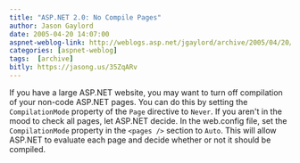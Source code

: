 ```yaml
---
title: "ASP.NET 2.0: No Compile Pages"
author: Jason Gaylord
date: 2005-04-20 14:07:00
aspnet-weblog-link: http://weblogs.asp.net/jgaylord/archive/2005/04/20/403580.aspx
categories: [aspnet-weblog]
tags:  [archive]
bitly: https://jasong.us/35ZqARv
---
```


If you have a large ASP.NET website, you may want to turn off compilation of your non-code ASP.NET pages. You can do this by setting the `CompilationMode` property of the `Page` directive to `Never`. If you aren't in the mood to check all pages, let ASP.NET decide. In the web.config file, set the `CompilationMode` property in the `<pages />` section to `Auto`. This will allow ASP.NET to evaluate each page and decide whether or not it should be compiled.